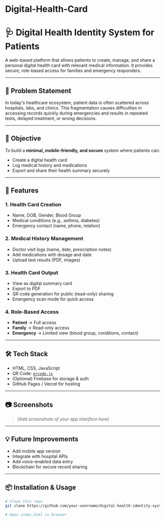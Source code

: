 # Digital-Health-Card
# 🩺 Digital Health Identity System for Patients

A web-based platform that allows patients to create, manage, and share a personal digital health card with relevant medical information. It provides secure, role-based access for families and emergency responders.

---

## 📌 Problem Statement

In today's healthcare ecosystem, patient data is often scattered across hospitals, labs, and clinics. This fragmentation causes difficulties in accessing records quickly during emergencies and results in repeated tests, delayed treatment, or wrong decisions.

---

## 🎯 Objective

To build a **minimal, mobile-friendly, and secure** system where patients can:
- Create a digital health card
- Log medical history and medications
- Export and share their health summary securely

---

## 🚀 Features

### 1. Health Card Creation
- Name, DOB, Gender, Blood Group
- Medical conditions (e.g., asthma, diabetes)
- Emergency contact (name, phone, relation)

### 2. Medical History Management
- Doctor visit logs (name, date, prescription notes)
- Add medications with dosage and date
- Upload test results (PDF, images)

### 3. Health Card Output
- View as digital summary card
- Export to PDF
- QR code generation for public (read-only) sharing
- Emergency scan mode for quick access

### 4. Role-Based Access
- **Patient** → Full access
- **Family** → Read-only access
- **Emergency** → Limited view (blood group, conditions, contact)

---

## 🛠 Tech Stack

- HTML, CSS, JavaScript
- QR Code: [`qrcode.js`](https://github.com/davidshimjs/qrcodejs)
- (Optional) Firebase for storage & auth
- GitHub Pages / Vercel for hosting

---

## 📷 Screenshots

> *(Add screenshots of your app interface here)*

---

## 💡 Future Improvements

- Add mobile app version
- Integrate with hospital APIs
- Add voice-enabled data entry
- Blockchain for secure record sharing

---

## 📦 Installation & Usage

```bash
# Clone this repo
git clone https://github.com/your-username/digital-health-identity-system.git

# Open index.html in browser
